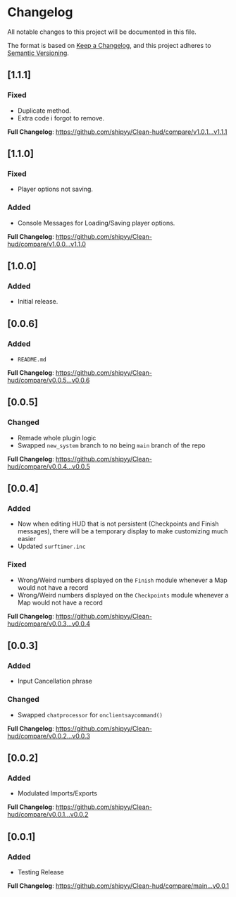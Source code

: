 # Changelog
All notable changes to this project will be documented in this file.

The format is based on [Keep a Changelog](https://keepachangelog.com/en/1.0.0/),
and this project adheres to [Semantic Versioning](https://semver.org/spec/v2.0.0.html).

## [1.1.1]

### Fixed

- Duplicate method.
- Extra code i forgot to remove.

**Full Changelog**: https://github.com/shipyy/Clean-hud/compare/v1.0.1...v1.1.1

## [1.1.0]

### Fixed

- Player options not saving.

### Added

- Console Messages for Loading/Saving player options.

**Full Changelog**: https://github.com/shipyy/Clean-hud/compare/v1.0.0...v1.1.0

## [1.0.0]

### Added

- Initial release.

## [0.0.6]

### Added

- `README.md`

**Full Changelog**: https://github.com/shipyy/Clean-hud/compare/v0.0.5...v0.0.6


## [0.0.5]

### Changed

- Remade whole plugin logic
- Swapped `new_system` branch to no being `main` branch of the repo

**Full Changelog**: https://github.com/shipyy/Clean-hud/compare/v0.0.4...v0.0.5

## [0.0.4]

### Added

- Now when editing HUD that is not persistent (Checkpoints and Finish messages), there will be a temporary display to make customizing much easier
- Updated `surftimer.inc`

### Fixed

- Wrong/Weird numbers displayed on the `Finish` module whenever a Map would not have a record
- Wrong/Weird numbers displayed on the `Checkpoints` module whenever a Map would not have a record

**Full Changelog**: https://github.com/shipyy/Clean-hud/compare/v0.0.3...v0.0.4

## [0.0.3]

### Added

- Input Cancellation phrase

### Changed

- Swapped `chatprocessor` for `onclientsaycommand()`

**Full Changelog**: https://github.com/shipyy/Clean-hud/compare/v0.0.2...v0.0.3

## [0.0.2]

### Added

- Modulated Imports/Exports

**Full Changelog**: https://github.com/shipyy/Clean-hud/compare/v0.0.1...v0.0.2


## [0.0.1]

### Added

- Testing Release

**Full Changelog**: https://github.com/shipyy/Clean-hud/compare/main...v0.0.1
